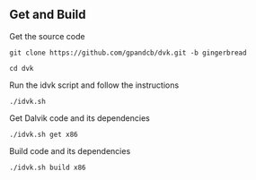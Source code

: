 Get and Build
------------

Get the source code

    git clone https://github.com/gpandcb/dvk.git -b gingerbread

    cd dvk

Run the idvk script and follow the instructions

    ./idvk.sh

Get Dalvik code and its dependencies

    ./idvk.sh get x86

Build code and its dependencies

    ./idvk.sh build x86

